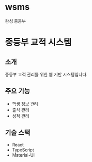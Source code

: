 # wsms
왕성 중등부

# 중등부 교적 시스템

## 소개
중등부 교적 관리를 위한 웹 기반 시스템입니다.

## 주요 기능
- 학생 정보 관리
- 출석 관리
- 성적 관리

## 기술 스택
- React
- TypeScript
- Material-UI
